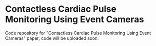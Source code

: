 # Contactless Cardiac Pulse Monitoring Using Event Cameras
Code repository for "Contactless Cardiac Pulse Monitoring Using Event Cameras" paper; code will be uploaded soon.
